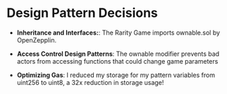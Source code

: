 # Design Pattern Decisions

* **Inheritance and Interfaces:**: The Rarity Game imports ownable.sol by OpenZepplin. 

* **Access Control Design Patterns**: The ownable modifier prevents bad actors from accessing functions that could change game parameters

* **Optimizing Gas**: I reduced my storage for my pattern variables from uint256 to uint8, a 32x reduction in storage usage!